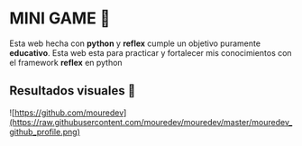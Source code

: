 # MINI GAME 🌟
Esta web hecha con __python__ y __reflex__ cumple un objetivo puramente __educativo__.
Esta web esta para practicar y fortalecer mis conocimientos con el framework __reflex__ en python 

## Resultados visuales 👀
![https://github.com/mouredev](https://raw.githubusercontent.com/mouredev/mouredev/master/mouredev_github_profile.png)
